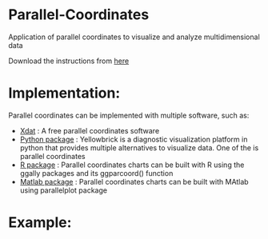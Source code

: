 # Parallel-Coordinates
Application of parallel coordinates to visualize and analyze multidimensional data 

Download the instructions from [here]

[here]: https://github.com/alminagorta/Parallel-Coordinates/raw/master/II-Coord-Instructions_Jan2020.docx
 
 # Implementation:
 Parallel coordinates can be implemented with multiple software, such as:
 * [Xdat] : A free parallel coordinates software
 * [Python package] : Yellowbrick is a diagnostic visualization platform in python that provides multiple alternatives to visualize data. One of the is parallel coordinates 
 * [R package] : Parallel coordinates charts can be built with R using the ggally packages and its ggparcoord() function
 * [Matlab package] : Parallel coordinates charts can be built with MAtlab using parallelplot package

 [Xdat]: https://www.xdat.org/
 [Python package]: https://www.scikit-yb.org/en/latest/api/features/pcoords.html
 [R package]: https://www.r-graph-gallery.com/parallel-plot-ggally.html
[Matlab package]: https://www.mathworks.com/help/matlab/ref/parallelplot.html

# Example:


